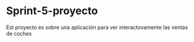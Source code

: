 # Sprint-5-proyecto
Est proyecto es sobre una aplicación para ver interactovamente las ventas de coches
